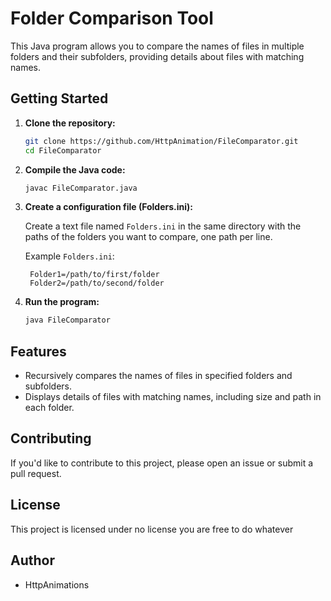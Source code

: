 # Folder Comparison Tool

This Java program allows you to compare the names of files in multiple folders and their subfolders, providing details about files with matching names. 

## Getting Started

1. **Clone the repository:**

   ```sh
   git clone https://github.com/HttpAnimation/FileComparator.git
   cd FileComparator
   ```

2. **Compile the Java code:**

   ```sh
   javac FileComparator.java
   ```

3. **Create a configuration file (Folders.ini):**

   Create a text file named `Folders.ini` in the same directory with the paths of the folders you want to compare, one path per line.

   Example `Folders.ini`:
   ```
    Folder1=/path/to/first/folder
    Folder2=/path/to/second/folder
   ```

4. **Run the program:**

   ```sh
   java FileComparator
   ```

## Features

- Recursively compares the names of files in specified folders and subfolders.
- Displays details of files with matching names, including size and path in each folder.

## Contributing

If you'd like to contribute to this project, please open an issue or submit a pull request.

## License

This project is licensed under no license you are free to do whatever

## Author

- HttpAnimations
